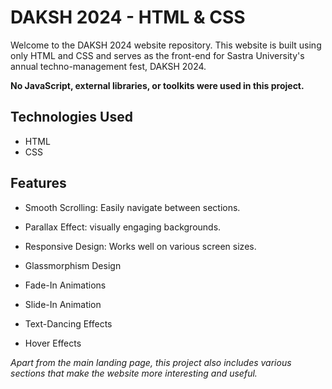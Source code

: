 # DAKSH 2024 - HTML & CSS

Welcome to the DAKSH 2024 website repository. This website is built using only HTML and CSS and serves as the front-end for Sastra University's annual techno-management fest, DAKSH 2024.

**No JavaScript, external libraries, or toolkits were used in this project.**

## Technologies Used
- HTML
- CSS

## Features
- Smooth Scrolling: Easily navigate between sections.
- Parallax Effect:  visually engaging backgrounds.
- Responsive Design: Works well on various screen sizes.


- Glassmorphism Design 
- Fade-In Animations
- Slide-In Animation
- Text-Dancing Effects
- Hover Effects

*Apart from the main landing page, this project also includes various sections that make the website more interesting and useful.*

